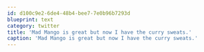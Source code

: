 ```yaml
---
id: d100c9e2-6de4-48b4-bee7-7e0b96b7293d
blueprint: text
category: twitter
title: 'Mad Mango is great but now I have the curry sweats.'
caption: 'Mad Mango is great but now I have the curry sweats.'
---
```

